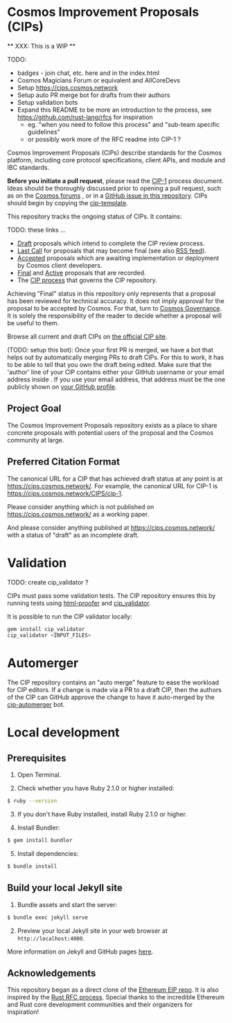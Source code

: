 # Cosmos Improvement Proposals (CIPs)

** XXX: This is a WIP **

TODO: 

- badges - join chat, etc. here and in the index.html
- Cosmos Magicians Forum or equivalent and AllCoreDevs
- Setup https://cips.cosmos.network
- Setup auto PR merge bot for drafts from their authors
- Setup validation bots
- Expand this README to be more an introduction to the process, see
  https://github.com/rust-lang/rfcs for inspiration
    - eg. "when you need to follow this process" and "sub-team
      specific guidelines"
    - or possibly work more of the RFC readme into CIP-1 ?

Cosmos Improvement Proposals (CIPs) describe standards for the Cosmos platform, including core protocol specifications, client APIs, and module and IBC standards.

**Before you initiate a pull request**, please read the [CIP-1](https://cips.cosmos.network/CIPS/cip-1) process document. Ideas should be thoroughly discussed prior to opening a pull request, 
such as on the [Cosmos forums](https://forum.cosmos.network) , or in a [GitHub issue in this repository](https://github.com/cosmos/cips/issues). CIPs should begin by copying the 
[cip-template](./cip-template.md).

This repository tracks the ongoing status of CIPs. It contains:

TODO: these links ...

- [Draft](https://cips.cosmos.network/all#draft) proposals which intend to complete the CIP review process.
- [Last Call](https://cips.cosmos.network/all#last-call) for proposals that may become final (see also [RSS feed](https://cips.cosmos.network/last-call.xml)).
- [Accepted](https://cips.cosmos.network/all#accepted) proposals which are awaiting implementation or deployment by Cosmos client developers.
- [Final](https://cips.cosmos.network/all#final) and [Active](https://cips.cosmos.network/all#active) proposals that are recorded.
- The [CIP process](./CIPS/cip-1.md#cip-workflow) that governs the CIP repository.

Achieving "Final" status in this repository only represents that a proposal has been reviewed for technical accuracy. It does not imply approval for the proposal to be accepted by Cosmos.
For that, turn to [Cosmos Governance](https://github.com/cosmos/governance). It is solely the responsibility of the reader to decide whether a proposal will be useful to them.

Browse all current and draft CIPs on [the official CIP site](https://cips.cosmos.network/).

(TODO: setup this bot): Once your first PR is merged, we have a bot that helps out by automatically merging PRs to draft CIPs. For this to work, it has to be able to tell that you own the draft being edited. Make sure that the 'author' line of your CIP contains either your GitHub username or your email address inside <triangular brackets>. If you use your email address, that address must be the one publicly shown on [your GitHub profile](https://github.com/settings/profile).

## Project Goal

The Cosmos Improvement Proposals repository exists as a place to share concrete proposals with potential users of the proposal and the Cosmos community at large.

## Preferred Citation Format

The canonical URL for a CIP that has achieved draft status at any point is at https://cips.cosmos.network/. For example, the canonical URL for CIP-1 is https://cips.cosmos.network/CIPS/cip-1.

Please consider anything which is not published on https://cips.cosmos.network/ as a working paper.

And please consider anything published at https://cips.cosmos.network/ with a status of "draft" as an incomplete draft.

# Validation

TODO: create cip_validator ?

CIPs must pass some validation tests.  The CIP repository ensures this by running tests using [html-proofer](https://rubygems.org/gems/html-proofer) and [cip_validator](https://rubygems.org/gems/cip_validator).

It is possible to run the CIP validator locally:
```sh
gem install cip_validator
cip_validator <INPUT_FILES>
```

# Automerger

The CIP repository contains an "auto merge" feature to ease the workload for CIP editors.  If a change is made via a PR to a draft CIP, then the authors of the CIP can GitHub approve the change to have it auto-merged by the [cip-automerger](https://github.com/cip-automerger/automerger) bot.

# Local development

## Prerequisites

1. Open Terminal.

2. Check whether you have Ruby 2.1.0 or higher installed:

```sh
$ ruby --version
```

3. If you don't have Ruby installed, install Ruby 2.1.0 or higher.

4. Install Bundler:

```sh
$ gem install bundler
```

5. Install dependencies:

```sh
$ bundle install
```

## Build your local Jekyll site

1. Bundle assets and start the server:

```sh
$ bundle exec jekyll serve
```

2. Preview your local Jekyll site in your web browser at `http://localhost:4000`.

More information on Jekyll and GitHub pages [here](https://help.github.com/en/enterprise/2.14/user/articles/setting-up-your-github-pages-site-locally-with-jekyll).

## Acknowledgements

This repository began as a direct clone of the [Ethereum EIP repo](https://github.com/ethereum/eips).
It is also inspired by the [Rust RFC
process](https://github.com/rust-lang/rfcs).
Special thanks to the incredible Ethereum and Rust core development communities and their
organizers for inspiration!


